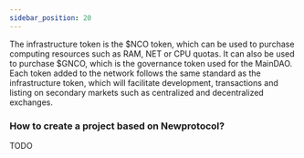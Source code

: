 ```yaml
---
sidebar_position: 20
---
```


The infrastructure token is the $NCO token, which can be used to purchase computing resources such as RAM, NET or CPU quotas. It can also be used to purchase $GNCO, which is the governance token used for the MainDAO. Each token added to the network follows the same standard as the infrastructure token, which will facilitate development, transactions and listing on secondary markets such as centralized and decentralized exchanges. 

### How to create a project based on Newprotocol?

TODO